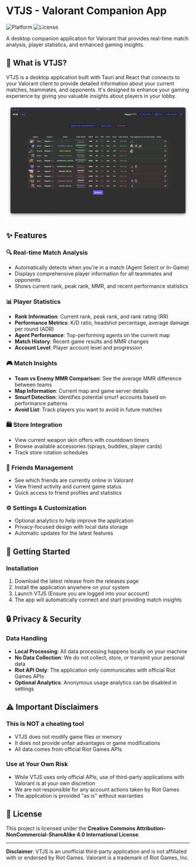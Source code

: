 # VTJS - Valorant Companion App

![Platform](https://img.shields.io/badge/platform-Windows-lightgrey.svg)
![License](https://img.shields.io/badge/license-Private-red.svg)

A desktop companion application for Valorant that provides real-time match analysis, player statistics, and enhanced gaming insights.

## 🎯 What is VTJS?

VTJS is a desktop application built with Tauri and React that connects to your Valorant client to provide detailed information about your current matches, teammates, and opponents. It's designed to enhance your gaming experience by giving you valuable insights about players in your lobby.

![Main Page](https://github.com/tsecret/vtjs/blob/main/src/assets/vtjs_screenshot_main.png?raw=true)

## ✨ Features

### 🔍 **Real-time Match Analysis**
- Automatically detects when you're in a match (Agent Select or In-Game)
- Displays comprehensive player information for all teammates and opponents
- Shows current rank, peak rank, MMR, and recent performance statistics

### 📊 **Player Statistics**
- **Rank Information**: Current rank, peak rank, and rank rating (RR)
- **Performance Metrics**: K/D ratio, headshot percentage, average damage per round (ADR)
- **Agent Performance**: Top-performing agents on the current map
- **Match History**: Recent game results and MMR changes
- **Account Level**: Player account level and progression

### 🎮 **Match Insights**
- **Team vs Enemy MMR Comparison**: See the average MMR difference between teams
- **Map Information**: Current map and game server details
- **Smurf Detection**: Identifies potential smurf accounts based on performance patterns
- **Avoid List**: Track players you want to avoid in future matches

### 🛍️ **Store Integration**
- View current weapon skin offers with countdown timers
- Browse available accessories (sprays, buddies, player cards)
- Track store rotation schedules

### 👥 **Friends Management**
- See which friends are currently online in Valorant
- View friend activity and current game status
- Quick access to friend profiles and statistics

### ⚙️ **Settings & Customization**
- Optional analytics to help improve the application
- Privacy-focused design with local data storage
- Automatic updates for the latest features

## 🚀 Getting Started

### Installation
1. Download the latest release from the releases page
2. Install the application anywhere on your system
3. Launch VTJS (Ensure you are logged into your account)
4. The app will automatically connect and start providing match insights

## 🔒 Privacy & Security

### Data Handling
- **Local Processing**: All data processing happens locally on your machine
- **No Data Collection**: We do not collect, store, or transmit your personal data
- **Riot API Only**: The application only communicates with official Riot Games APIs
- **Optional Analytics**: Anonymous usage analytics can be disabled in settings

## ⚠️ Important Disclaimers

### **This is NOT a cheating tool**
- VTJS does not modify game files or memory
- It does not provide unfair advantages or game modifications
- All data comes from official Riot Games APIs

### **Use at Your Own Risk**
- While VTJS uses only official APIs, use of third-party applications with Valorant is at your own discretion
- We are not responsible for any account actions taken by Riot Games
- The application is provided "as is" without warranties

## 📝 License
This project is licensed under the **Creative Commons Attribution-NonCommercial-ShareAlike 4.0 International License**.


---

**Disclaimer**: VTJS is an unofficial third-party application and is not affiliated with or endorsed by Riot Games. Valorant is a trademark of Riot Games, Inc.
